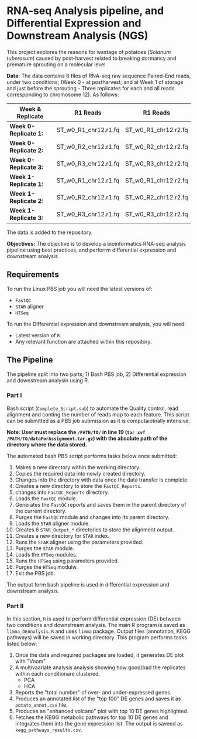 # RNA-seq Analysis pipeline, and Differential Expression and Downstream Analysis (NGS)

This project explores the reasons for wastage of potatoes (*Solanum tuberosum*) caused by post-harvest related to breaking dormancy and premature sprouting on a molecular level. 

**Data:** The data contains 6 files of RNA-seq raw sequence Paired-End reads, under two conditions; (Week 0 - at postharvest; and at Week 1  of storage and just before the sprouting - Three replicates for each and all reads corresponding to chromosome 12). As follows:


|  Week & Replicate        |  R1 Reads             |  R1 Reads             |
| ------------------------ | --------------------- | --------------------- |
| **Week 0- Replicate 1:** | ST_w0_R1_chr12.r1.fq  | ST_w0_R1_chr12.r2.fq  |
| **Week 0- Replicate 2:** | ST_w0_R2_chr12.r1.fq  | ST_w0_R2_chr12.r2.fq  |
| **Week 0- Replicate 3:** | ST_w0_R3_chr12.r1.fq  | ST_w0_R3_chr12.r2.fq  |
| **Week 1- Replicate 1:** | ST_w0_R1_chr12.r1.fq  | ST_w0_R1_chr12.r2.fq  |
| **Week 1- Replicate 2:** | ST_w0_R2_chr12.r1.fq  | ST_w0_R2_chr12.r2.fq  |
| **Week 1- Replicate 3:** | ST_w0_R3_chr12.r1.fq  | ST_w0_R3_chr12.r2.fq  |

The data is added to the repository.

**Objectives:** The objective is to develop a bioinformatics RNA-seq analysis pipeline using best practices, and perforrm differential expression and downstream analysis. 


## Requirements

To run the Linux PBS job you will need the latest versions of:
* `FastQC`
* `STAR` aligner
* `HTSeq`

To run the DIfferential expression and downstream analysis, you will need:

* Latest version of `R`. 
* Any relevant function are attached within this repository.


## The Pipeline
The pipeline split into two parts; 1) Bash PBS job, 2) Differential expression and downstream analysin using R.

### Part I

Bash script (`Complete_Script.sub`) to automate the Quality control, read alignment and conting the number of reads map to each feature. This script can be submitted as a PBS job submission as it is computaiotnally intensive.

**Note: User must replace the `/PATH/TO/` in line 19 (`tar xvf /PATH/TO/dataForAssignment.tar.gz`) with the absolute path of the directory where the data stored.**

The automated bash PBS script performs tasks below once submitted:
1. Makes a new directory within the working directory.
2. Copies the required data into newly created directory.
3. Changes into the directory with data once the data transfer is complete.
4. Creates a new directory to store the `FastQC_Reports`.
5. changes into `FastQC_Reports` directory.
5. Loads the `FastQC` module.
6. Generates the `FastQC` reports and saves them in the parent directory of the current directory.
7. Purges the `FastQC` module and changes into its parent directory.
8. Loads the `STAR` aligner module.
9. Creates 6 `STAR_Output_*` directories to store the alignment output.
10. Creates a new directory for `STAR` index.
11. Runs the `STAR` aligner using the parameters provided.
12. Purges the `STAR` module.
13. Loads the `HTSeq` modules.
14. Runs the `HTSeq` using parameters provided.
15. Purges the `HTSeq` modulw.
16. Exit the PBS job.

The output form bash pipeline is used in differential expression and downstream analysis.


### Part II

In this section, `R` is used to perform differential expression (DE) between two conditions and downstream analysis. The main R program is saved as `limma_DEAnalysis.R` and uses `limma` package. Output files (annotation, KEGG pathways) will be saved in working directory. This program performs tasks listed below:

1. Once the data and required packages are loaded, it generates DE plot with "Voom". 
2. A multivaariate analysis analysis showing how good/bad the replicates within each conditionare clustered.
    * PCA
    * HCA
3. Reports the "total number" of over- and under-expressed genes.
4. Produces an annotated list of the "top 100" DE genes and saves it as  `potato_annot.csv` file.
5. Produces an "enhanced volcano" plot with top 10 DE genes highlighted.
6. Fetches the KEGG metabolic pathways for top 10 DE genes and integrates them into the gene expression list. The output is      saveed as `kegg_pathways_results.csv`.








